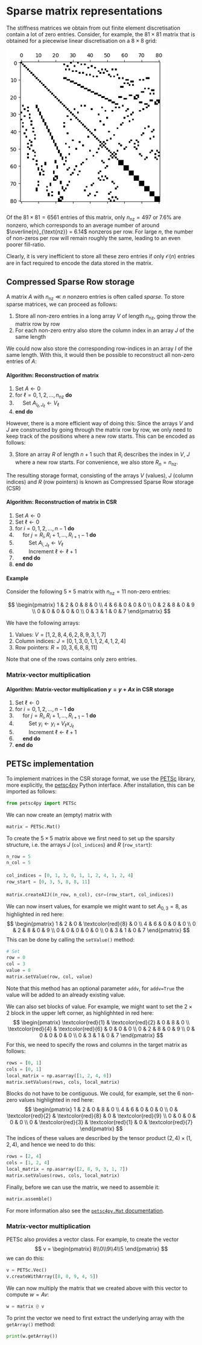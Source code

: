 # Sparse matrix representations
The stiffness matrices we obtain from out finite element discretisation contain a lot of zero entries. Consider, for example, the $81\times 81$ matrix that is obtained for a piecewise linear discretisation on a $8\times 8$ grid:

![Stiffness matrix](figures/stiffness_matrix.png)

Of the $81\times 81 = 6561$ entries of this matrix, only $n_{\text{nz}}=497$ or $7.6\%$ are nonzero, which corresponds to an average number of around $\overline{n}_{\text{nz}} = 6.14$ nonzeros per row. For large $n$, the number of non-zeros per row will remain roughly the same, leading to an even poorer fill-ratio.

Clearly, it is very inefficient to store all these zero entries if only $\mathcal{O}(n)$ entries are in fact required to encode the data stored in the matrix.

## Compressed Sparse Row storage
A matrix $A$ with $n_{\text{nz}}\ll n$ nonzero entries is often called *sparse*. To store sparse matrices, we can proceed as follows:

1. Store all non-zero entries in a long array $V$ of length $n_{\text{nz}}$, going throw the matrix row by row
2. For each non-zero entry also store the column index in an array $J$ of the same length
 
We could now also store the corresponding row-indices in an array $I$ of the same length. With this, it would then be possible to reconstruct all non-zero entries of $A$:

#### Algorithm: Reconstruction of matrix 
1. Set $A\gets 0$
2. for $\ell=0,1,2,\dots,n_{\text{nz}}$ **do**
3. $~~~~$ Set $A_{I_\ell,J_\ell} \gets V_{\ell}$
4. **end do**

However, there is a more efficient way of doing this: Since the arrays $V$ and $J$ are constructed by going through the matrix row by row, we only need to keep track of the positions where a new row starts. This can be encoded as follows:

3. Store an array $R$ of length $n+1$ such that $R_i$ describes the index in $V$, $J$ where a new row starts. For convenience, we also store $R_{n} = n_{\text{nz}}$.

The resulting storage format, consisting of the arrays $V$ (values), $J$ (column indices) and $R$ (row pointers) is known as Compressed Sparse Row storage (CSR)

#### Algorithm: Reconstruction of matrix in CSR
1. Set $A\gets 0$
2. Set $\ell\gets 0$
3. for $i=0,1,2,\dots,n-1$ **do**
4. $~~~~$ for $j=R_i,R_i+1,\dots,R_{i+1}-1$ **do**
5. $~~~~~~~~$ Set $A_{i,J_\ell} \gets V_{\ell}$
6. $~~~~~~~~$ Increment $\ell\gets \ell+1$
7. $~~~~$ **end do**
8. **end do**

#### Example
Consider the following $5\times 5$ matrix with $n_{\text{nz}}=11$ non-zero entries:

$$
\begin{pmatrix}
1 & 2 & 0 & 8 & 0 \\
4 & 6 & 0 & 0 & 0 \\
0 & 2 & 8 & 0 & 9 \\
0 & 0 & 0 & 0 & 0 \\
0 & 3 & 1 & 0 & 7
\end{pmatrix}
$$

We have the following arrays:

1. Values: $V=[1,2,8,4,6,2,8,9,3,1,7]$
2. Column indices: $J=[0,1,3,0,1,1,2,4,1,2,4]$
3. Row pointers: $R=[0,3,6,8,8,11]$

Note that one of the rows contains only zero entries.

### Matrix-vector multiplication

#### Algorithm: Matrix-vector multiplication $y = y + Ax$ in CSR storage
1. Set $\ell\gets 0$
2. for $i=0,1,2,\dots,n-1$ **do**
3. $~~~~$ for $j=R_i,R_i+1,\dots,R_{i+1}-1$ **do**
4. $~~~~~~~~$ Set $y_i \gets y_i + V_{\ell} x_{J_{\ell}}$
5. $~~~~~~~~$ Increment $\ell\gets \ell+1$
6. $~~~~$ **end do**
7. **end do**

## PETSc implementation
To implement matrices in the CSR storage format, we use the [PETSc](https://petsc.org) library, more explicitly, the [petsc4py](https://petsc.org/release/petsc4py/) Python interface. After installation, this can be imported as follows:
```python
from petsc4py import PETSc
```
We can now create an (empty) matrix with

```python
matrix = PETSc.Mat()
```

To create the $5\times 5$ matrix above we first need to set up the sparsity structure, i.e. the arrays $J$ (`col_indices`) and $R$ (`row_start`):
```python
n_row = 5
n_col = 5

col_indices = [0, 1, 3, 0, 1, 1, 2, 4, 1, 2, 4]
row_start = [0, 3, 5, 8, 8, 11]

matrix.createAIJ((n_row, n_col), csr=(row_start, col_indices))
```
We can now insert values, for example we might want to set $A_{0,3} = 8$, as highlighted in red here:
$$
\begin{pmatrix}
1 & 2 & 0 & \textcolor{red}{8} & 0 \\
4 & 6 & 0 & 0 & 0 \\
0 & 2 & 8 & 0 & 9 \\
0 & 0 & 0 & 0 & 0 \\
0 & 3 & 1 & 0 & 7
\end{pmatrix}
$$
This can be done by calling the `setValue()` method:
```python
# Set 
row = 0
col = 3
value = 8
matrix.setValue(row, col, value)
```
Note that this method has an optional parameter `addv`, for `addv=True` the value will be added to an already existing value.

We can also set blocks of value. For example, we might want to set the $2\times 2$ block in the upper left corner, as highlighhted in red here:
$$
\begin{pmatrix}
\textcolor{red}{1} & \textcolor{red}{2} & 0 & 8 & 0 \\
\textcolor{red}{4} & \textcolor{red}{6} & 0 & 0 & 0 \\
0 & 2 & 8 & 0 & 9 \\
0 & 0 & 0 & 0 & 0 \\
0 & 3 & 1 & 0 & 7
\end{pmatrix}
$$
For this, we need to specify the rows and columns in the target matrix as follows:
```python
rows = [0, 1]
cols = [0, 1]
local_matrix = np.asarray([1, 2, 4, 6])
matrix.setValues(rows, cols, local_matrix)
```
Blocks do not have to be contiguous. We could, for example, set the 6 non-zero values highlighted in red here:
$$
\begin{pmatrix}
1 & 2 & 0 & 8 & 0 \\
4 & 6 & 0 & 0 & 0 \\
0 & \textcolor{red}{2} & \textcolor{red}{8} & 0 & \textcolor{red}{9} \\
0 & 0 & 0 & 0 & 0 \\
0 & \textcolor{red}{3} & \textcolor{red}{1} & 0 & \textcolor{red}{7}
\end{pmatrix}
$$
The indices of these values are described by the tensor product $(2,4)\times(1,2,4)$, and hence we need to do this:
```python
rows = [2, 4]
cols = [1, 2, 4]
local_matrix = np.asarray([2, 8, 9, 3, 1, 7])
matrix.setValues(rows, cols, local_matrix)
```
Finally, before we can use the matrix, we need to assemble it:
```python
matrix.assemble()
```
For more information also see the [`petsc4py.Mat` documentation](https://petsc.org/release/petsc4py/reference/petsc4py.PETSc.Mat.html).

### Matrix-vector multiplication
PETSc also provides a vector class. For example, to create the vector
$$
v = \begin{pmatrix}
8\\0\\9\\4\\5
\end{pmatrix}
$$
we can do this:
```python
v = PETSc.Vec()
v.createWithArray([8, 0, 9, 4, 5])
```
We can now multiply the matrix that we created above with this vector to compute $w=Av$:
```python
w = matrix @ v
```
To print the vector we need to first extract the underlying array with the `getArray()` method:
```python
print(w.getArray())
```

